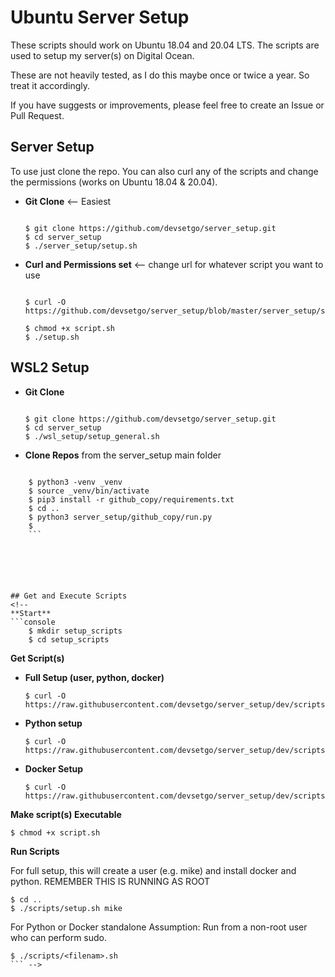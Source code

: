 # Ubuntu Server Setup
These scripts should work on Ubuntu 18.04 and 20.04 LTS. The scripts are used to setup my server(s) on Digital Ocean.

These are not heavily tested, as I do this maybe once or twice a year. So treat it accordingly.

If you have suggests or improvements, please feel free to create an Issue or Pull Request.


## Server Setup
To use just clone the repo. You can also curl any of the scripts and change the permissions (works on Ubuntu 18.04 & 20.04).

- **Git Clone** <-- Easiest
    ```console

    $ git clone https://github.com/devsetgo/server_setup.git
    $ cd server_setup
    $ ./server_setup/setup.sh
    ```
- **Curl and Permissions set** <-- change url for whatever script you want to use
    ```console

    $ curl -O https://github.com/devsetgo/server_setup/blob/master/server_setup/setup.sh

    $ chmod +x script.sh
    $ ./setup.sh
    ```

## WSL2 Setup

- **Git Clone**
    ```console

    $ git clone https://github.com/devsetgo/server_setup.git
    $ cd server_setup
    $ ./wsl_setup/setup_general.sh

    ```
- **Clone Repos** from the server_setup main folder
```console

    $ python3 -venv _venv
    $ source _venv/bin/activate
    $ pip3 install -r github_copy/requirements.txt
    $ cd ..
    $ python3 server_setup/github_copy/run.py
    $
    ```






## Get and Execute Scripts
<!-- 
**Start**
```console
    $ mkdir setup_scripts
    $ cd setup_scripts
```

**Get Script(s)**

- **Full Setup (user, python, docker)**
    ```console
    $ curl -O https://raw.githubusercontent.com/devsetgo/server_setup/dev/scripts/setup_.sh
    ```
- **Python setup**
    ```console
    $ curl -O https://raw.githubusercontent.com/devsetgo/server_setup/dev/scripts/setup_.sh
    ```
- **Docker Setup**
    ```console
    $ curl -O https://raw.githubusercontent.com/devsetgo/server_setup/dev/scripts/setup_.sh
    ```

**Make script(s) Executable**

```console
$ chmod +x script.sh
```

**Run Scripts**

For full setup, this will create a user (e.g. mike) and install docker and python.
REMEMBER THIS IS RUNNING AS ROOT
```console
$ cd ..
$ ./scripts/setup.sh mike
```

For Python or Docker standalone
Assumption: Run from a non-root user who can perform sudo.
```console
$ ./scripts/<filenam>.sh
``` -->



